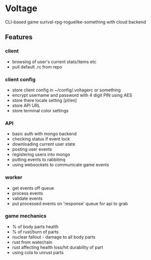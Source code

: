 # Voltage  
  
CLI-based game surival-rpg-roguelike-something with cloud backend  
  
## Features
  
### client
- browsing of user's current stats/items etc
- pull default .rc from repo
  
### client config
- store client config in ~/config/.voltagerc or something  
- encrypt username and password with 4 digit PIN using AES  
- store there locale setting [pl/en]  
- store API URL  
- store terminal color settings  
  
### API  
- basic auth with mongo backend  
- checking status if event lock  
- downloading current user state  
- posting user events  
- registering users into mongo  
- putting events to rabbitmq  
- using websockets to communicate game events  
  
### worker  
- get events off queue  
- process events  
- validate events  
- put processed events on 'response' queue for api to grab  
  
### game mechanics  
- % of body parts health  
- % of rust/burn of parts  
- nuclear fallout - damage to all body parts  
- rust from water/rain  
- rust affecting health loss/hit durability of part  
- using cola to unrust parts  